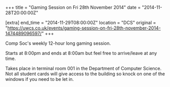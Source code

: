 +++
title = "Gaming Session on Fri 28th November 2014"
date = "2014-11-28T20:00:00Z"

[extra]
end_time = "2014-11-29T08:00:00Z"
location = "DCS"
original = "https://uwcs.co.uk/events/gaming-session-on-fri-28th-november-2014-1474489096597/"
+++

Comp Soc's weekly 12-hour long gaming session.

Starts at 8:00pm and ends at 8:00am but feel free to arrive/leave at any time.

Takes place in terminal room 001 in the Department of Computer Science. Not all student cards will give access to the building so knock on one of the windows if you need to be let in.

